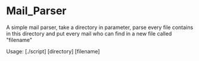 # Mail_Parser

A simple mail parser, take a directory in parameter, parse every file contains in this directory and put every mail who can find in a new file called "filename"

Usage: [./script] [directory] [filename]
